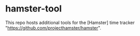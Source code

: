 # hamster-tool
This repo hosts additional tools for the [Hamster] time tracker "https://github.com/projecthamster/hamster". 
